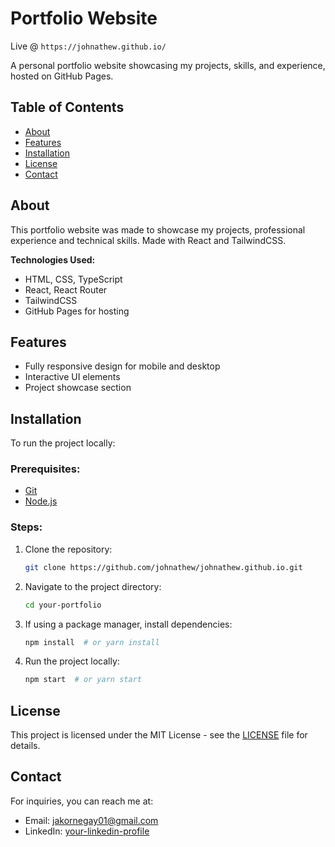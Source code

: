 # Portfolio Website

Live @ `https://johnathew.github.io/`

A personal portfolio website showcasing my projects, skills, and experience, hosted on GitHub Pages.

## Table of Contents

- [About](#about)
- [Features](#features)
- [Installation](#installation)
- [License](#license)
- [Contact](#contact)

## About

This portfolio website was made to showcase my projects, professional experience and technical skills. Made with React and TailwindCSS.

**Technologies Used:**

- HTML, CSS, TypeScript
- React, React Router
- TailwindCSS
- GitHub Pages for hosting

## Features

- Fully responsive design for mobile and desktop
- Interactive UI elements
- Project showcase section

## Installation

To run the project locally:

### Prerequisites:

- [Git](https://git-scm.com/)
- [Node.js](https://nodejs.org/)

### Steps:

1. Clone the repository:
   ```bash
   git clone https://github.com/johnathew/johnathew.github.io.git
   ```
2. Navigate to the project directory:
   ```bash
   cd your-portfolio
   ```
3. If using a package manager, install dependencies:
   ```bash
   npm install  # or yarn install
   ```
4. Run the project locally:
   ```bash
   npm start  # or yarn start
   ```

## License

This project is licensed under the MIT License - see the [LICENSE](LICENSE) file for details.

## Contact

For inquiries, you can reach me at:

- Email: jakornegay01@gmail.com
- LinkedIn: [your-linkedin-profile](https://www.linkedin.com/in/john-kornegay-00541411b/)
